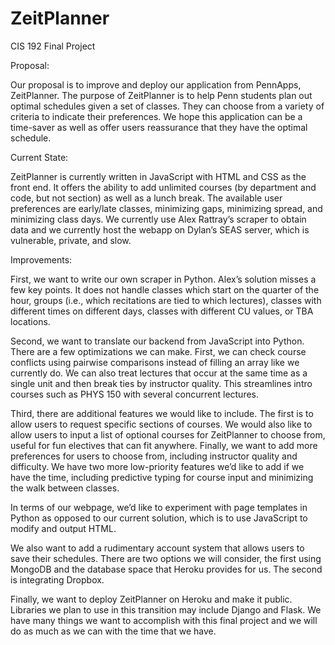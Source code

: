 ZeitPlanner
===========

CIS 192 Final Project

Proposal:

Our proposal is to improve and deploy our application from PennApps, ZeitPlanner. The purpose of ZeitPlanner is to help Penn students plan out optimal schedules given a set of classes. They can choose from a variety of criteria to indicate their preferences. We hope this application can be a time-saver as well as offer users reassurance that they have the optimal schedule.

Current State:

ZeitPlanner is currently written in JavaScript with HTML and CSS as the front end. It offers the ability to add unlimited courses (by department and code, but not section) as well as a lunch break. The available user preferences are early/late classes, minimizing gaps, minimizing spread, and minimizing class days. We currently use Alex Rattray’s scraper to obtain data and we currently host the webapp on Dylan’s SEAS server, which is vulnerable, private, and slow.

Improvements:

First, we want to write our own scraper in Python. Alex’s solution misses a few key points. It does not handle classes which start on the quarter of the hour, groups (i.e., which recitations are tied to which lectures), classes with different times on different days, classes with different CU values, or TBA locations.

Second, we want to translate our backend from JavaScript into Python. There are a few optimizations we can make. First, we can check course conflicts using pairwise comparisons instead of filling an array like we currently do. We can also treat lectures that occur at the same time as a single unit and then break ties by instructor quality. This streamlines intro courses such as PHYS 150 with several concurrent lectures.

Third, there are additional features we would like to include. The first is to allow users to request specific sections of courses. We would also like to allow users to input a list of optional courses for ZeitPlanner to choose from, useful for fun electives that can fit anywhere. Finally, we want to add more preferences for users to choose from, including instructor quality and difficulty. We have two more low-priority features we’d like to add if we have the time, including predictive typing for course input and minimizing the walk between classes.

In terms of our webpage, we’d like to experiment with page templates in Python as opposed to our current solution, which is to use JavaScript to modify and output HTML.

We also want to add a rudimentary account system that allows users to save their schedules. There are two options we will consider, the first using MongoDB and the database space that Heroku provides for us. The second is integrating Dropbox.

Finally, we want to deploy ZeitPlanner on Heroku and make it public. Libraries we plan to use in this transition may include Django and Flask. We have many things we want to accomplish with this final project and we will do as much as we can with the time that we have.
